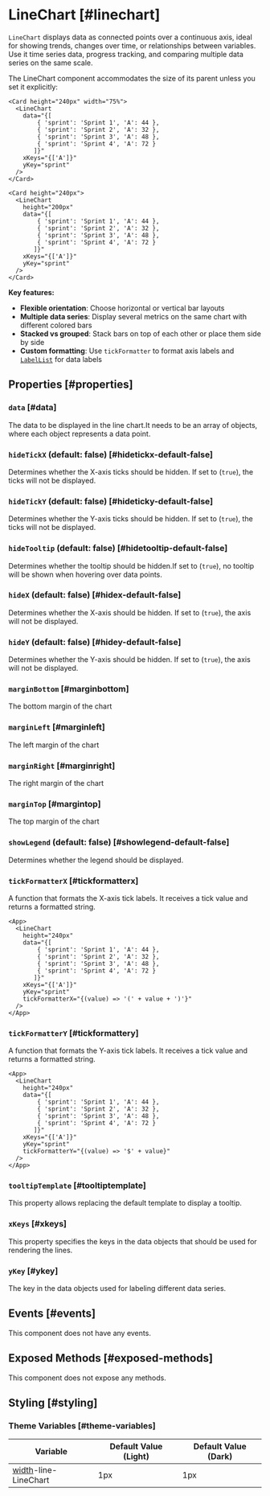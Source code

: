 # LineChart [#linechart]

`LineChart` displays data as connected points over a continuous axis, ideal for showing trends, changes over time, or relationships between variables. Use it time series data, progress tracking, and comparing multiple data series on the same scale.

The LineChart component accommodates the size of its parent unless you set it explicitly:

```xmlui-pg copy display height="300px" name="Example: dimension determined by the parent" /Card height="240px" width="75%"/
<Card height="240px" width="75%">
  <LineChart
    data="{[
        { 'sprint': 'Sprint 1', 'A': 44 },
        { 'sprint': 'Sprint 2', 'A': 32 },
        { 'sprint': 'Sprint 3', 'A': 48 },
        { 'sprint': 'Sprint 4', 'A': 72 }
       ]}"
    xKeys="{['A']}"
    yKey="sprint"
  />
</Card>
```

```xmlui-pg copy display height="300px" name="Example: dimension overwritten by LineChart" /height="240px"/ /height="200px"/
<Card height="240px">
  <LineChart
    height="200px"
    data="{[
        { 'sprint': 'Sprint 1', 'A': 44 },
        { 'sprint': 'Sprint 2', 'A': 32 },
        { 'sprint': 'Sprint 3', 'A': 48 },
        { 'sprint': 'Sprint 4', 'A': 72 }
       ]}"
    xKeys="{['A']}"
    yKey="sprint"
  />
</Card>
```

**Key features:**
- **Flexible orientation**: Choose horizontal or vertical bar layouts
- **Multiple data series**: Display several metrics on the same chart with different colored bars
- **Stacked vs grouped**: Stack bars on top of each other or place them side by side
- **Custom formatting**: Use `tickFormatter` to format axis labels and [`LabelList`](/components/LabelList) for data labels

## Properties [#properties]

### `data` [#data]

The data to be displayed in the line chart.It needs to be an array of objects, where each object represents a data point.

### `hideTickX` (default: false) [#hidetickx-default-false]

Determines whether the X-axis ticks should be hidden. If set to (`true`), the ticks will not be displayed.

### `hideTickY` (default: false) [#hideticky-default-false]

Determines whether the Y-axis ticks should be hidden. If set to (`true`), the ticks will not be displayed.

### `hideTooltip` (default: false) [#hidetooltip-default-false]

Determines whether the tooltip should be hidden.If set to (`true`), no tooltip will be shown when hovering over data points.

### `hideX` (default: false) [#hidex-default-false]

Determines whether the X-axis should be hidden. If set to (`true`), the axis will not be displayed.

### `hideY` (default: false) [#hidey-default-false]

Determines whether the Y-axis should be hidden. If set to (`true`), the axis will not be displayed.

### `marginBottom` [#marginbottom]

The bottom margin of the chart

### `marginLeft` [#marginleft]

The left margin of the chart

### `marginRight` [#marginright]

The right margin of the chart

### `marginTop` [#margintop]

The top margin of the chart

### `showLegend` (default: false) [#showlegend-default-false]

Determines whether the legend should be displayed.

### `tickFormatterX` [#tickformatterx]

A function that formats the X-axis tick labels. It receives a tick value and returns a formatted string.

```xmlui-pg copy display height="320px" name="Example: tickFormatterX" /tickFormatterX/
<App>
  <LineChart
    height="240px"
    data="{[
        { 'sprint': 'Sprint 1', 'A': 44 },
        { 'sprint': 'Sprint 2', 'A': 32 },
        { 'sprint': 'Sprint 3', 'A': 48 },
        { 'sprint': 'Sprint 4', 'A': 72 }
       ]}"
    xKeys="{['A']}"
    yKey="sprint"
    tickFormatterX="{(value) => '(' + value + ')'}"
  />
</App>
```

### `tickFormatterY` [#tickformattery]

A function that formats the Y-axis tick labels. It receives a tick value and returns a formatted string.

```xmlui-pg copy display height="320px" name="Example: tickFormatterY" /tickFormatterY/
<App>
  <LineChart
    height="240px"
    data="{[
        { 'sprint': 'Sprint 1', 'A': 44 },
        { 'sprint': 'Sprint 2', 'A': 32 },
        { 'sprint': 'Sprint 3', 'A': 48 },
        { 'sprint': 'Sprint 4', 'A': 72 }
       ]}"
    xKeys="{['A']}"
    yKey="sprint"
    tickFormatterY="{(value) => '$' + value}"
  />
</App>
```

### `tooltipTemplate` [#tooltiptemplate]

This property allows replacing the default template to display a tooltip.

### `xKeys` [#xkeys]

This property specifies the keys in the data objects that should be used for rendering the lines.

### `yKey` [#ykey]

The key in the data objects used for labeling different data series.

## Events [#events]

This component does not have any events.

## Exposed Methods [#exposed-methods]

This component does not expose any methods.

## Styling [#styling]

### Theme Variables [#theme-variables]

| Variable | Default Value (Light) | Default Value (Dark) |
| --- | --- | --- |
| [width](../styles-and-themes/common-units/#size)-line-LineChart | 1px | 1px |
